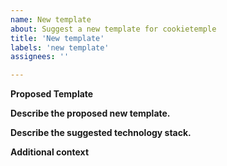 ```yaml
---
name: New template
about: Suggest a new template for cookietemple
title: 'New template'
labels: 'new template'
assignees: ''

---
```


**Proposed Template**

<!-- State a proposed new template handle (e.g. rust-cli) and also add it in the title. -->

**Describe the proposed new template.**

<!-- A clear and concise description of what the new template is supposed to achieve. -->

**Describe the suggested technology stack.**

<!-- A clear and concise list of associated technologies, frameworks and details of the suggested template.
Note, that we try to adhere to mainstream best practices and try to automate as much as possible. -->


**Additional context**

<!-- Add any other context here. -->
